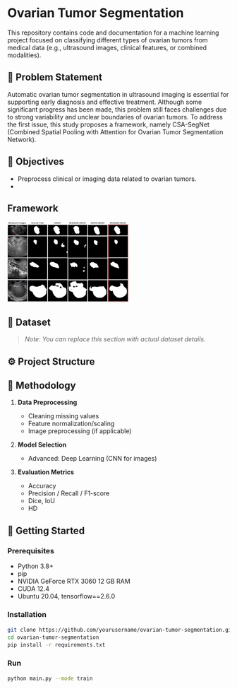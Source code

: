 # Ovarian Tumor Segmentation

This repository contains code and documentation for a machine learning project focused on classifying different types of ovarian tumors from medical data (e.g., ultrasound images, clinical features, or combined modalities).

## 📌 Problem Statement

Automatic ovarian tumor segmentation in ultrasound imaging is essential for supporting early diagnosis and effective treatment. Although some significant progress has been made, this problem still faces challenges due to strong variability and unclear boundaries of ovarian tumors. To address the first issue, this study proposes a framework, namely CSA-SegNet (Combined Spatial Pooling with Attention for Ovarian Tumor Segmentation Network).

## 🎯 Objectives

- Preprocess clinical or imaging data related to ovarian tumors.
- 

## Framework

![Framework Diagram](images/images.png)


## 📁 Dataset

> *Note: You can replace this section with actual dataset details.*



## ⚙️ Project Structure






## 🧠 Methodology

1. **Data Preprocessing**
   - Cleaning missing values
   - Feature normalization/scaling
   - Image preprocessing (if applicable)

2. **Model Selection**
   
   - Advanced: Deep Learning (CNN for images)

3. **Evaluation Metrics**
   - Accuracy
   - Precision / Recall / F1-score
   - Dice, IoU
   - HD

## 🚀 Getting Started

### Prerequisites

- Python 3.8+
- pip
- NVIDIA GeForce RTX 3060 12 GB RAM
- CUDA 12.4
- Ubuntu 20.04, tensorflow==2.6.0

### Installation

```bash
git clone https://github.com/yourusername/ovarian-tumor-segmentation.git
cd ovarian-tumor-segmentation
pip install -r requirements.txt

```
### Run
```bash
python main.py --mode train
